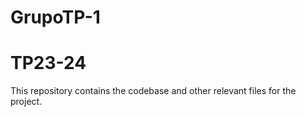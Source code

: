 # GrupoTP-1

# TP23-24

This repository contains the codebase and other relevant files for the project.
